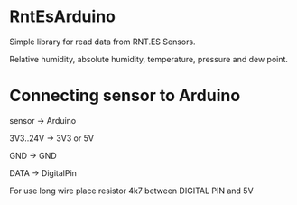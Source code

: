 # RntEsArduino
Simple library for read data from RNT.ES Sensors.

Relative humidity, absolute humidity, temperature, pressure and dew point.

# Connecting sensor to Arduino

sensor -> Arduino

3V3..24V -> 3V3 or 5V

GND      -> GND

DATA     -> DigitalPin


For use long wire place resistor 4k7 between DIGITAL PIN and 5V
